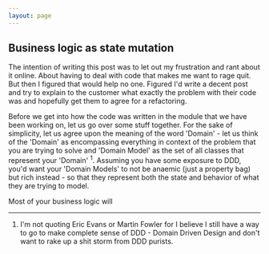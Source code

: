 ```yaml
---
layout: page
---
```


## Business logic as state mutation
The intention of writing this post was to let out my frustration and rant about it online. About having to deal with code that makes me want to rage quit. But then I figured that would help no one. Figured I'd write a decent post and try to explain to the customer what exactly the problem with their code was and hopefully get them to agree for a refactoring.

Before we get into how the code was written in the module that we have been working on, let us go over some stuff together. For the sake of simplicity, let us agree upon the meaning of the word 'Domain' - let us think of the 'Domain' as encompassing everything in context of the problem that you are trying to solve and 'Domain Model' as the set of all classes that represent your 'Domain' <sup>1</sup>. Assuming you have some exposure to DDD, you'd want your 'Domain Models' to not be anaemic (just a property bag) but rich instead - so that they represent both the state and behavior of what they are trying to model.

Most of your business logic will

_____________________________________________________________________________________________________________________________________________
1. I'm not quoting Eric Evans or Martin Fowler for I believe I still have a way to go to make complete sense of DDD - Domain Driven Design and don't want to rake up a shit storm from DDD purists.
